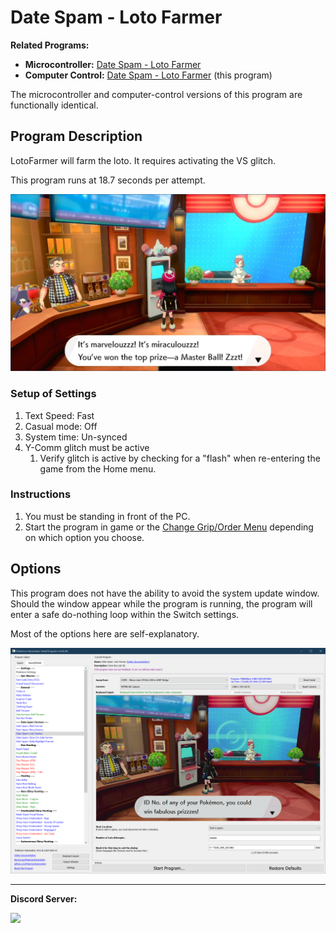 # Date Spam - Loto Farmer

**Related Programs:**
- **Microcontroller:** [Date Spam - Loto Farmer](https://github.com/PokemonAutomation/Microcontroller/blob/master/Wiki/Programs/PokemonSwSh/DateSpam-LotoFarmer.md)
- **Computer Control:** [Date Spam - Loto Farmer](https://github.com/PokemonAutomation/ComputerControl/blob/master/Wiki/Programs/PokemonSwSh/DateSpam-LotoFarmer.md) (this program)

The microcontroller and computer-control versions of this program are functionally identical.


## Program Description

LotoFarmer will farm the loto. It requires activating the VS glitch.

This program runs at 18.7 seconds per attempt.

<img src="images/DateSpam-LotoFarmer.png">

### Setup of Settings

1. Text Speed: Fast
2. Casual mode: Off
3. System time: Un-synced
4. Y-Comm glitch must be active
   1. Verify glitch is active by checking for a "flash" when re-entering the game from the Home menu.

### Instructions

1. You must be standing in front of the PC.
2. Start the program in game or the [Change Grip/Order Menu](/Wiki/Programs/NintendoSwitch/ChangeGripOrderMenu.md) depending on which option you choose.


## Options

This program does not have the ability to avoid the system update window. Should the window appear while the program is running, the program will enter a safe do-nothing loop within the Switch settings.

Most of the options here are self-explanatory.

<img src="images/DateSpam-LotoFarmer-Settings.png">


<hr>

**Discord Server:** 

[<img src="https://canary.discordapp.com/api/guilds/695809740428673034/widget.png?style=banner2">](https://discord.gg/cQ4gWxN)


